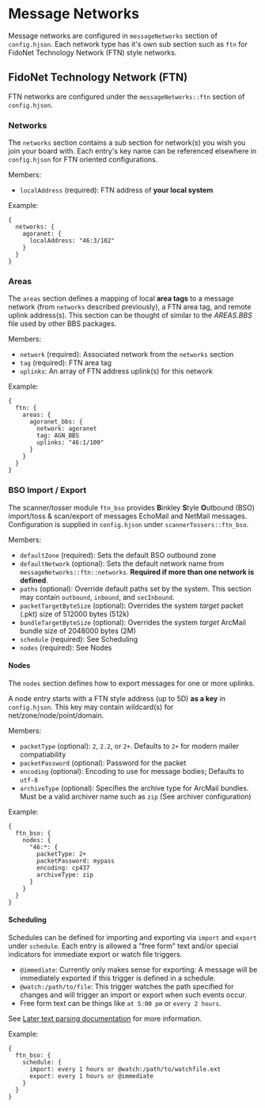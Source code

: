 # Message Networks
Message networks are configured in `messageNetworks` section of `config.hjson`. Each network type has it's own sub section such as `ftn` for FidoNet Technology Network (FTN) style networks.

## FidoNet Technology Network (FTN)
FTN networks are configured under the `messageNetworks::ftn` section of `config.hjson`.

### Networks
The `networks` section contains a sub section for network(s) you wish you join your board with. Each entry's key name can be referenced elsewhere in `config.hjson` for FTN oriented configurations.

Members:
  * `localAddress` (required): FTN address of **your local system**
  
Example:
```hjson
{
  networks: {
    agoranet: {
      localAddress: "46:3/102"
    }
  }
}
```
  
### Areas
The `areas` section defines a mapping of local **area tags** to a message network (from `networks` described previously), a FTN area tag, and remote uplink address(s). This section can be thought of similar to the *AREAS.BBS* file used by other BBS packages.

Members:
  * `network` (required): Associated network from the `networks` section
  * `tag` (required): FTN area tag
  * `uplinks`: An array of FTN address uplink(s) for this network

Example:
```hjson
{
  ftn: {
    areas: {
      agoranet_bbs: {
        network: agoranet
        tag: AGN_BBS
        uplinks: "46:1/100"
      }
    }
  }
}
```

### BSO Import / Export
The scanner/tosser module `ftn_bso` provides **B**inkley **S**tyle **O**utbound (BSO) import/toss & scan/export of messages EchoMail and NetMail messages. Configuration is supplied in `config.hjson` under `scannerTossers::ftn_bso`.

Members:
  * `defaultZone` (required): Sets the default BSO outbound zone
  * `defaultNetwork` (optional): Sets the default network name from `messageNetworks::ftn::networks`. **Required if more than one network is defined**.
  * `paths` (optional): Override default paths set by the system. This section may contain `outbound`, `inbound`, and `secInbound`.
  * `packetTargetByteSize` (optional): Overrides the system *target* packet (.pkt) size of 512000 bytes (512k)
  * `bundleTargetByteSize` (optional): Overrides the system *target* ArcMail bundle size of 2048000 bytes (2M)
  * `schedule` (required): See Scheduling
  * `nodes` (required): See Nodes

#### Nodes
The `nodes` section defines how to export messages for one or more uplinks. 

A node entry starts with a FTN style address (up to 5D) **as a key** in `config.hjson`. This key may contain wildcard(s) for net/zone/node/point/domain.

Members:
  * `packetType` (optional): `2`, `2.2`, or `2+`. Defaults to `2+` for modern mailer compatiability
  * `packetPassword` (optional): Password for the packet
  * `encoding` (optional): Encoding to use for message bodies; Defaults to `utf-8`
  * `archiveType` (optional): Specifies the archive type for ArcMail bundles. Must be a valid archiver name such as `zip` (See archiver configuration)

Example:
```hjson
{
  ftn_bso: {
    nodes: {
      "46:*: {
    	packetType: 2+
        packetPassword: mypass
        encoding: cp437
        archiveType: zip
      }
    }
  }
}
```

#### Scheduling
Schedules can be defined for importing and exporting via `import` and `export` under `schedule`. Each entry is allowed a "free form" text and/or special indicators for immediate export or watch file triggers.

  * `@immediate`: Currently only makes sense for exporting: A message will be immediately exported if this trigger is defined in a schedule.
  * `@watch:/path/to/file`: This trigger watches the path specified for changes and will trigger an import or export when such events occur.
  * Free form text can be things like `at 5:00 pm` or `every 2 hours`. 
  
See [Later text parsing documentation](http://bunkat.github.io/later/parsers.html#text) for more information.

Example:
```hjson
{
  ftn_bso: {
    schedule: {
      import: every 1 hours or @watch:/path/to/watchfile.ext
      export: every 1 hours or @immediate
    }
  }
}
```